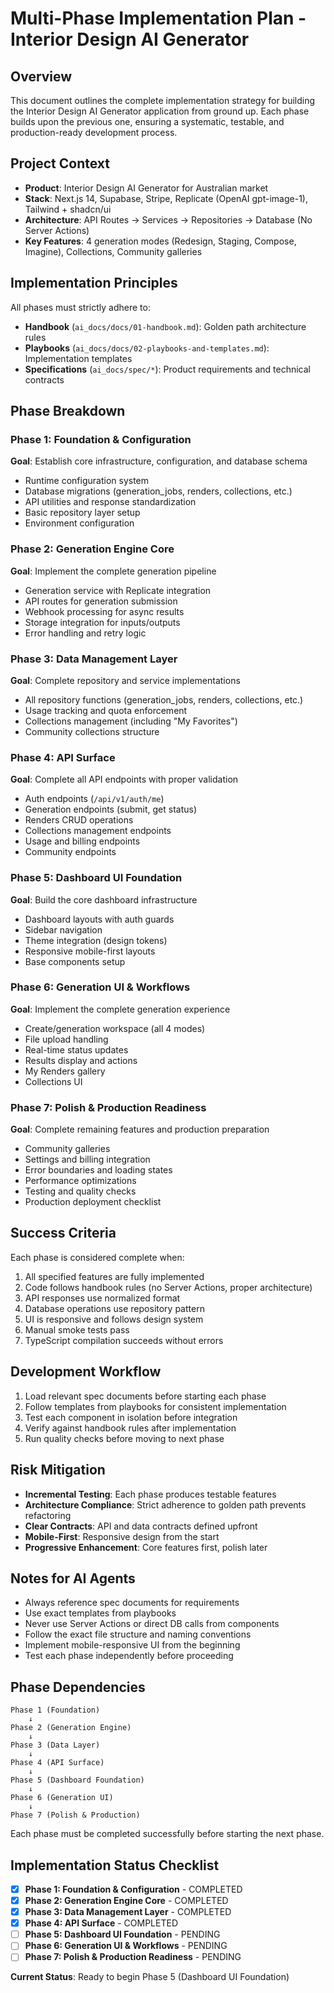 # Multi-Phase Implementation Plan - Interior Design AI Generator

## Overview
This document outlines the complete implementation strategy for building the Interior Design AI Generator application from ground up. Each phase builds upon the previous one, ensuring a systematic, testable, and production-ready development process.

## Project Context
- **Product**: Interior Design AI Generator for Australian market
- **Stack**: Next.js 14, Supabase, Stripe, Replicate (OpenAI gpt-image-1), Tailwind + shadcn/ui
- **Architecture**: API Routes → Services → Repositories → Database (No Server Actions)
- **Key Features**: 4 generation modes (Redesign, Staging, Compose, Imagine), Collections, Community galleries

## Implementation Principles
All phases must strictly adhere to:
- **Handbook** (`ai_docs/docs/01-handbook.md`): Golden path architecture rules
- **Playbooks** (`ai_docs/docs/02-playbooks-and-templates.md`): Implementation templates
- **Specifications** (`ai_docs/spec/*`): Product requirements and technical contracts

## Phase Breakdown

### Phase 1: Foundation & Configuration
**Goal**: Establish core infrastructure, configuration, and database schema
- Runtime configuration system
- Database migrations (generation_jobs, renders, collections, etc.)
- API utilities and response standardization
- Basic repository layer setup
- Environment configuration

### Phase 2: Generation Engine Core
**Goal**: Implement the complete generation pipeline
- Generation service with Replicate integration
- API routes for generation submission
- Webhook processing for async results
- Storage integration for inputs/outputs
- Error handling and retry logic

### Phase 3: Data Management Layer
**Goal**: Complete repository and service implementations
- All repository functions (generation_jobs, renders, collections, etc.)
- Usage tracking and quota enforcement
- Collections management (including "My Favorites")
- Community collections structure

### Phase 4: API Surface
**Goal**: Complete all API endpoints with proper validation
- Auth endpoints (`/api/v1/auth/me`)
- Generation endpoints (submit, get status)
- Renders CRUD operations
- Collections management endpoints
- Usage and billing endpoints
- Community endpoints

### Phase 5: Dashboard UI Foundation
**Goal**: Build the core dashboard infrastructure
- Dashboard layouts with auth guards
- Sidebar navigation
- Theme integration (design tokens)
- Responsive mobile-first layouts
- Base components setup

### Phase 6: Generation UI & Workflows
**Goal**: Implement the complete generation experience
- Create/generation workspace (all 4 modes)
- File upload handling
- Real-time status updates
- Results display and actions
- My Renders gallery
- Collections UI

### Phase 7: Polish & Production Readiness
**Goal**: Complete remaining features and production preparation
- Community galleries
- Settings and billing integration
- Error boundaries and loading states
- Performance optimizations
- Testing and quality checks
- Production deployment checklist

## Success Criteria
Each phase is considered complete when:
1. All specified features are fully implemented
2. Code follows handbook rules (no Server Actions, proper architecture)
3. API responses use normalized format
4. Database operations use repository pattern
5. UI is responsive and follows design system
6. Manual smoke tests pass
7. TypeScript compilation succeeds without errors

## Development Workflow
1. Load relevant spec documents before starting each phase
2. Follow templates from playbooks for consistent implementation
3. Test each component in isolation before integration
4. Verify against handbook rules after implementation
5. Run quality checks before moving to next phase

## Risk Mitigation
- **Incremental Testing**: Each phase produces testable features
- **Architecture Compliance**: Strict adherence to golden path prevents refactoring
- **Clear Contracts**: API and data contracts defined upfront
- **Mobile-First**: Responsive design from the start
- **Progressive Enhancement**: Core features first, polish later

## Notes for AI Agents
- Always reference spec documents for requirements
- Use exact templates from playbooks
- Never use Server Actions or direct DB calls from components
- Follow the exact file structure and naming conventions
- Implement mobile-responsive UI from the beginning
- Test each phase independently before proceeding

## Phase Dependencies
```
Phase 1 (Foundation)
    ↓
Phase 2 (Generation Engine)
    ↓
Phase 3 (Data Layer)
    ↓
Phase 4 (API Surface)
    ↓
Phase 5 (Dashboard Foundation)
    ↓
Phase 6 (Generation UI)
    ↓
Phase 7 (Polish & Production)
```

Each phase must be completed successfully before starting the next phase.

## Implementation Status Checklist

- [x] **Phase 1: Foundation & Configuration** - COMPLETED
- [x] **Phase 2: Generation Engine Core** - COMPLETED  
- [x] **Phase 3: Data Management Layer** - COMPLETED
- [x] **Phase 4: API Surface** - COMPLETED
- [ ] **Phase 5: Dashboard UI Foundation** - PENDING
- [ ] **Phase 6: Generation UI & Workflows** - PENDING
- [ ] **Phase 7: Polish & Production Readiness** - PENDING

**Current Status**: Ready to begin Phase 5 (Dashboard UI Foundation)